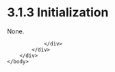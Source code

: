 <html dir="LTR" xmlns:mshelp="http://msdn.microsoft.com/mshelp" xmlns:ddue="http://ddue.schemas.microsoft.com/authoring/2003/5" xmlns:xlink="http://www.w3.org/1999/xlink" xmlns:tool="http://www.microsoft.com/tooltip">
    <head>
        <meta http-equiv="Content-Type" content="text/html; CHARSET=utf-8"></meta>
        <meta name="save" content="history"></meta>
        <title>3.1.3 Initialization</title>
        <xml>
            <mshelp:toctitle title="3.1.3 Initialization"></mshelp:toctitle>
            <mshelp:rltitle title="[MS-OXCNOTIF]: Initialization"></mshelp:rltitle>
            <mshelp:keyword index="A" term="97eac873-5a28-4353-8021-a389643d0f93"></mshelp:keyword>
            <mshelp:attr name="DCSext.ContentType" value="open specification"></mshelp:attr>
            <mshelp:attr name="AssetID" value="97eac873-5a28-4353-8021-a389643d0f93"></mshelp:attr>
            <mshelp:attr name="TopicType" value="kbRef"></mshelp:attr>
            <mshelp:attr name="DCSext.Title" value="[MS-OXCNOTIF]: Initialization" />
        </xml>
    </head>
    <body>
        <div id="header">
            <h1 class="heading">3.1.3 Initialization</h1>
        </div>
        <div id="mainSection">
            <div id="mainBody">
                <div id="allHistory" class="saveHistory"></div>
                <div id="sectionSection0" class="section" name="collapseableSection">
                    

<p>None.</p>


                </div>
            </div>
        </div>
    </body>
</html>